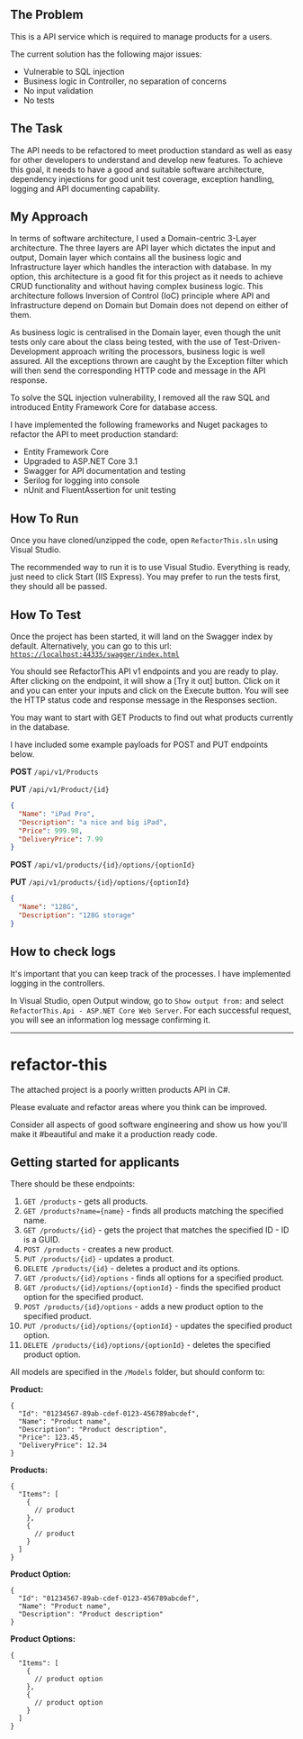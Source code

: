 
## The Problem

This is a API service which is required to manage products for a users.

The current solution has the following major issues:

- Vulnerable to SQL injection
- Business logic in Controller, no separation of concerns
- No input validation
- No tests

## The Task

The API needs to be refactored to meet production standard as well as easy for other developers to understand and develop new features. To achieve this goal, it needs to have a good and suitable software architecture, dependency injections for good unit test coverage, exception handling, logging and API documenting capability.

## My Approach

In terms of software architecture, I used a Domain-centric 3-Layer architecture. The three layers are API layer which dictates the input and output, Domain layer which contains all the business logic and Infrastructure layer which handles the interaction with database. In my option, this architecture is a good fit for this project as it needs to achieve CRUD functionality and without having complex business logic. This architecture follows Inversion of Control (IoC) principle where API and Infrastructure depend on Domain but Domain does not depend on either of them. 

As business logic is centralised in the Domain layer, even though the unit tests only care about the class being tested, with the use of Test-Driven-Development approach writing the processors, business logic is well assured. All the exceptions thrown are caught by the Exception filter which will then send the corresponding HTTP code and message in the API response.

To solve the SQL injection vulnerability, I removed all the raw SQL and introduced Entity Framework Core for database access.

I have implemented the following frameworks and Nuget packages to refactor the API to meet production standard:

- Entity Framework Core
- Upgraded to ASP.NET Core 3.1
- Swagger for API documentation and testing
- Serilog for logging into console
- nUnit and FluentAssertion for unit testing

## How To Run

Once you have cloned/unzipped the code, open `RefactorThis.sln` using Visual Studio.

The recommended way to run it is to use Visual Studio. Everything is ready, just need to click Start (IIS Express). You may prefer to run the tests first, they should all be passed.

## How To Test

Once the project has been started, it will land on the Swagger index by default. Alternatively, you can go to this url: [`https://localhost:44335/swagger/index.html`](https://localhost:44335/swagger/index.html)

You should see RefactorThis API v1 endpoints and you are ready to play. After clicking on the endpoint, it will show a [Try it out] button. Click on it and you can enter your inputs and click on the Execute button. You will see the HTTP status code and response message in the Responses section.

You may want to start with GET Products to find out what products currently in the database.

I have included some example payloads for POST and PUT endpoints below.

**POST** `/api/v1/Products` 

**PUT** `/api/v1/Product/{id}`

```json
{
  "Name": "iPad Pro",
  "Description": "a nice and big iPad",
  "Price": 999.98,
  "DeliveryPrice": 7.99
}
```

**POST** `/api/v1/products/{id}/options/{optionId}` 

**PUT** `/api/v1/products/{id}/options/{optionId}`

```json
{
  "Name": "128G",
  "Description": "128G storage"
}
```

## How to check logs

It's important that you can keep track of the processes. I have implemented logging in the controllers.

In Visual Studio, open Output window, go to `Show output from:` and select `RefactorThis.Api - ASP.NET Core Web Server`.  For each successful request, you will see an information log message confirming it.

---

# refactor-this
The attached project is a poorly written products API in C#.

Please evaluate and refactor areas where you think can be improved. 

Consider all aspects of good software engineering and show us how you'll make it #beautiful and make it a production ready code.

## Getting started for applicants

There should be these endpoints:

1. `GET /products` - gets all products.
2. `GET /products?name={name}` - finds all products matching the specified name.
3. `GET /products/{id}` - gets the project that matches the specified ID - ID is a GUID.
4. `POST /products` - creates a new product.
5. `PUT /products/{id}` - updates a product.
6. `DELETE /products/{id}` - deletes a product and its options.
7. `GET /products/{id}/options` - finds all options for a specified product.
8. `GET /products/{id}/options/{optionId}` - finds the specified product option for the specified product.
9. `POST /products/{id}/options` - adds a new product option to the specified product.
10. `PUT /products/{id}/options/{optionId}` - updates the specified product option.
11. `DELETE /products/{id}/options/{optionId}` - deletes the specified product option.

All models are specified in the `/Models` folder, but should conform to:

**Product:**
```
{
  "Id": "01234567-89ab-cdef-0123-456789abcdef",
  "Name": "Product name",
  "Description": "Product description",
  "Price": 123.45,
  "DeliveryPrice": 12.34
}
```

**Products:**
```
{
  "Items": [
    {
      // product
    },
    {
      // product
    }
  ]
}
```

**Product Option:**
```
{
  "Id": "01234567-89ab-cdef-0123-456789abcdef",
  "Name": "Product name",
  "Description": "Product description"
}
```

**Product Options:**
```
{
  "Items": [
    {
      // product option
    },
    {
      // product option
    }
  ]
}
```
